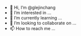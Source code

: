 - 👋 Hi, I’m @glejinchang
- 👀 I’m interested in ...
- 🌱 I’m currently learning ...
- 💞️ I’m looking to collaborate on ...
- 📫 How to reach me ...

<!---
glejinchang/glejinchang is a ✨ special ✨ repository because its `README.md` (this file) appears on your GitHub profile.
You can click the Preview link to take a look at your changes.
--->
